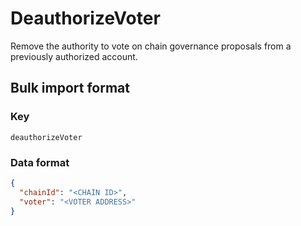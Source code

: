 # DeauthorizeVoter

Remove the authority to vote on chain governance proposals from a previously
authorized account.

## Bulk import format

### Key

`deauthorizeVoter`

### Data format

```json
{
  "chainId": "<CHAIN ID>",
  "voter": "<VOTER ADDRESS>"
}
```
